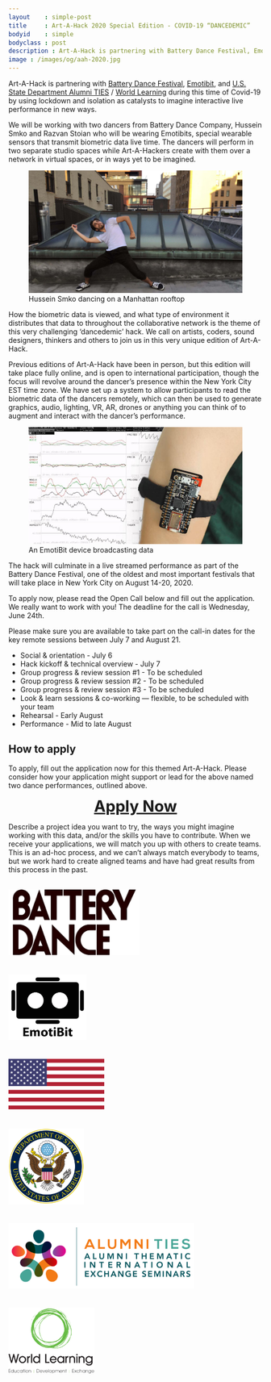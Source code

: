 ```yaml
---
layout    : simple-post
title     : Art-A-Hack 2020 Special Edition - COVID-19 “DANCEDEMIC”
bodyid    : simple
bodyclass : post
description : Art-A-Hack is partnering with Battery Dance Festival, Emotibit, and U.S. Fulbright Alumni Ties/World Learning during this time of Covid-19 by using lockdown and isolation as catalysts to imagine interactive live performance in new ways.
image : /images/og/aah-2020.jpg
---
```

Art-A-Hack is partnering with <a href="https://batterydance.org/battery-dance-festival/">Battery Dance Festival</a>, <a href="https://www.emotibit.com/">Emotibit</a>, and <a href="https://alumni.state.gov/alumni-news/alumni-thematic-international-exchange-seminars-alumni-ties">U.S. State Department Alumni TIES</a> / <a href="https://www.worldlearning.org/">World Learning</a> during this time of Covid-19 by using lockdown and isolation as catalysts to imagine interactive live performance in new ways.

We will be working with two dancers from Battery Dance Company, Hussein Smko and Razvan Stoian who will be wearing Emotibits, special wearable sensors that transmit biometric data live time. The dancers will perform in two separate studio spaces while Art-A-Hackers create with them over a network in virtual spaces, or in ways yet to be imagined.

<figure>
	<img src="/images/calls/summer-2020/hussein-smko.jpg" alt="Hussein Smko" />
	<figcaption>Hussein Smko dancing on a Manhattan rooftop</figcaption>
</figure>

How the biometric data is viewed, and what type of environment it distributes that data to throughout the collaborative network is the theme of this very challenging ‘dancedemic’ hack. We call on artists, coders, sound designers, thinkers and others to join us in this very unique edition of Art-A-Hack.

Previous editions of Art-A-Hack have been in person, but this edition will take place fully online, and is open to international participation, though the focus will revolve around the dancer’s presence within the New York City EST time zone. We have set up a system to allow participants to read the biometric data of the dancers remotely, which can then be used to generate graphics, audio, lighting, VR, AR, drones or anything you can think of to augment and interact with the dancer’s performance.

<figure>
	<img src="/images/calls/summer-2020/emotibit.jpg" alt="An EmotiBit device broadcasting data" />
	<figcaption>An EmotiBit device broadcasting data</figcaption>
</figure>

The hack will culminate in a live streamed performance as part of the Battery Dance Festival, one of the oldest and most important festivals that will take place in New York City on August 14-20, 2020.

To apply now, please read the Open Call below and fill out the application. We really want to work with you! The deadline for the call is Wednesday, June 24th.

Please make sure you are available to take part on the call-in dates for the key remote sessions between July 7 and August 21. 

<ul>
	<li>Social & orientation - July 6</li>
	<li>Hack kickoff & technical overview - July 7</li>
	<li>Group progress & review session #1 - To be scheduled</li>
	<li>Group progress & review session #2 - To be scheduled</li>
	<li>Group progress & review session #3 - To be scheduled</li>
	<li>Look & learn sessions & co-working — flexible, to be scheduled with your team</li>
	<li>Rehearsal - Early August</li>
	<li>Performance - Mid to late August</li>
</ul>

## How to apply
To apply, fill out the application now for this themed Art-A-Hack. Please consider how your application might support or lead for the above named two dance performances, outlined above. 

<div style="width: 100%; text-align: center; font-weight: bold;"><p><a style="font-size: 2.2em" href="https://docs.google.com/forms/d/e/1FAIpQLSdWCuyRw9gwGc3wp2STlPYFedshPBBlY0OKPtVDJJhTn3LRXw/viewform?usp=sf_link">Apply Now</a></p></div>

Describe a project idea you want to try, the ways you might imagine working with this data, and/or the skills you have to contribute. When we receive your applications, we will match you up with others to create teams. This is an ad-hoc process, and we can’t always match everybody to teams, but we work hard to create aligned teams and have had great results from this process in the past.
<br />
<br />

<div>
<a href="https://batterydance.org/"><img src="/images/sponsors/battery-dance.png" alt="Battery Dance" style="height: 130px; max-width: 260px; margin: 0 1.5em 1.5em 0;" /></a>

<a href="https://www.emotibit.com/"><img src="/images/sponsors/emotibit.png" alt="Emotibit" style="height: 130px; max-width: 250px; margin: 0 1.5em 1.5em 0;" /></a>

<a href="https://www.state.gov/"><img src="/images/sponsors/us-flag.png" alt="U.S. Flag" style="height: 100px; max-width: 230px; margin: 0 2.5em 1.5em 0;" /></a>

<a href="https://www.state.gov/"><img src="/images/sponsors/state-dept.png" alt="U.S. State Department" style="height: 150px; max-width: 230px; margin: 0 1.5em 1.5em 0;" /></a>

<a href="https://alumni.state.gov/alumni-news/alumni-thematic-international-exchange-seminars-alumni-ties"><img src="/images/sponsors/alumni-ties.png" alt="Alumni Ties Thematic International Exchange Seminars" style="height: 130px; max-width: 400px; margin: 0 1.5em 1.5em 0;" /></a>

<a href="https://www.worldlearning.org/"><img src="/images/sponsors/world-learning.png" alt="World Learning" style="height: 130px; max-width: 230px; margin: 0 1.5em 1.5em 0;" /></a>
</div>